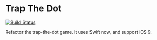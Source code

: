 # Trap The Dot
[![Build Status](https://travis-ci.org/reeonce/Trap-The-Dot.svg)](https://travis-ci.org/reeonce/Trap-The-Dot)

Refactor the trap-the-dot game. It uses Swift now, and support iOS 9.
